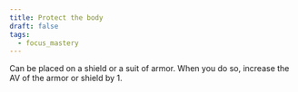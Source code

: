 ```yaml
---
title: Protect the body
draft: false
tags:
  - focus_mastery
---
```

Can be placed on a shield or a suit of armor. When you do so, increase the AV of the armor or shield by 1.